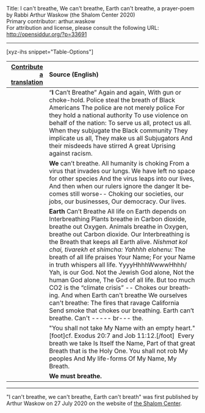 <html>
<head></head>
<body>
Title: I can't breathe, We can't breathe, Earth can't breathe, a prayer-poem by Rabbi Arthur Waskow (the Shalom Center 2020)<br />
Primary contributor: arthur.waskow<br />
For attribution and license, please consult the following URL: <a href="http://opensiddur.org/?p=33691">http://opensiddur.org/?p=33691</a>
<p />
<hr />

[xyz-ihs snippet="Table-Options"]<table style="margin-left: auto; margin-right: auto;" class="draggable">
<thead><tr><th id="x" style="text-align: right;"><a href="/contributing/upload/">Contribute a translation</a></th><th style="text-align: left;">Source (English)</th></tr></thead>
<tbody>
<tr><td style="vertical-align:top;">
<div class="liturgy" lang="he">

</span></div></td>
 
<td style="vertical-align:top;">
<div class="english" lang="en">
“<strong>I</strong> Can’t Breathe”
Again and again,
With gun or choke-hold.
Police steal the breath of Black Americans
The police are not merely police
For they hold a national authority
To use violence on behalf of the nation:
To serve us all, protect us all.
When they subjugate the Black community
They implicate us all,
They make us all Subjugators
And their misdeeds have stirred
A great Uprising against racism.
</div></td></tr>


<tr><td style="vertical-align:top;">
<div class="liturgy" lang="he">

</span></div></td>
 
<td style="vertical-align:top;">
<div class="english" lang="en">
<strong>We</strong> can’t breathe.
All humanity is choking
From a virus that invades our lungs.
We have left no space for other species
And the virus leaps into our lives,
And then when our rulers ignore the danger
It becomes still worse--  
Choking our societies, our jobs, our businesses,
Our democracy. Our lives. 
</div></td></tr>


<tr><td style="vertical-align:top;">
<div class="liturgy" lang="he">

</span></div></td>
 
<td style="vertical-align:top;">
<div class="english" lang="en">
<strong>Earth</strong> Can’t Breathe
All life on Earth depends on Interbreathing
Plants breathe in Carbon dioxide, breathe out Oxygen.
Animals breathe in Oxygen, breathe out Carbon dioxide.
Our Interbreathing is the Breath that keeps all Earth alive.
<em>Nishmat kol chai, tivarekh et shimcha: Yahhhh elohenu:</em>
The breath of all life praises Your Name;
For your Name in truth whispers all life.
YyyyHhhhWwwwHhhh/ Yah, is our God.
Not the Jewish God alone,
Not the human God alone,
The God of all life.
But too much CO2 is the “climate crisis” -- 
Chokes our breathing.
And when Earth can't breathe
We ourselves can't breathe:
The fires that ravage California
Send smoke that chokes our breathing.
Earth can’t breathe.
Can't   -----  br--- the.
</div></td></tr>


<tr><td style="vertical-align:top;">
<div class="liturgy" lang="he">

</span></div></td>
 
<td style="vertical-align:top;">
<div class="english" lang="en">
"You shall not take My Name with an empty heart."[foot]cf. Exodus 20:7 and Job 11:12.[/foot]&nbsp;
Every breath we take
Is Itself the Name,
Part of that great Breath that is the Holy One.
You shall not rob My peoples
And My life-forms
Of My Name, My Breath.
</div></td></tr>


<tr><td style="vertical-align:top;">
<div class="liturgy" lang="he">

</span></div></td>
 
<td style="vertical-align:top;">
<div class="english" lang="en">
<strong>We must breathe.</strong>
</div></td></tr>
</tbody></table>

<hr />

"I can't breathe, we can't breathe, Earth can't breath" was first published by Arthur Waskow on 27 July 2020 on the website of <a href="https://theshalomcenter.org/content/i-cant-breathe-we-cant-breathe-earth-cant-breathe">the Shalom Center</a>.

&nbsp;
</body>
</html>